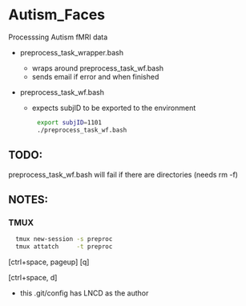Autism_Faces
============

Processsing Autism fMRI data

* preprocess_task_wrapper.bash  
  * wraps around preprocess_task_wf.bash
  * sends email if error and when finished

* preprocess_task_wf.bash
  * expects subjID to be exported to the environment 
```bash
        export subjID=1101
        ./preprocess_task_wf.bash
```

TODO:
-----

preprocess_task_wf.bash will fail if there are directories (needs rm -f)


NOTES:
-----


### TMUX
```bash
  tmux new-session -s preproc
  tmux attatch     -t preproc
````

  [ctrl+space, pageup]
  [q]

  [ctrl+space, d]

* this .git/config has LNCD as the author

